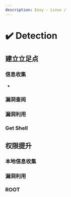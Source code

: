 ```yaml
---
description: Easy - Linux /
---
```


# ✔️ Detection

## 建立立足点

### 信息收集

*



















### 漏洞查阅











### 漏洞利用













### Get Shell



















## 权限提升

### 本地信息收集













### 漏洞利用&#x20;















### ROOT



















